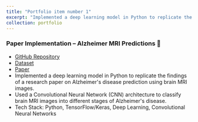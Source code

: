 ```yaml
---
title: "Portfolio item number 1"
excerpt: "Implemented a deep learning model in Python to replicate the findings of a research paper on Alzheimer's disease prediction using brain MRI images.<br/><img src='/images/1.png'>"
collection: portfolio
---
```


### **Paper Implementation – Alzheimer MRI Predictions** 🧠
- [GitHub Repository](https://github.com/adelinaduman/AlzheimerMRIpredictions)
- [Dataset](https://www.kaggle.com/datasets/tourist55/alzheimers-dataset-4-class-of-images)
- [Paper](https://www.medrxiv.org/content/10.1101/2021.05.24.21257554v2.full)
- Implemented a deep learning model in Python to replicate the findings of a research paper on Alzheimer's disease prediction using brain MRI images.
- Used a Convolutional Neural Network (CNN) architecture to classify brain MRI images into different stages of Alzheimer's disease.
- Tech Stack: Python, TensorFlow/Keras, Deep Learning, Convolutional Neural Networks

